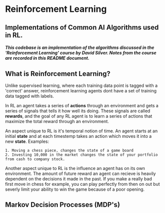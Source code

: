 # Reinforcement Learning 
## Implementations of Common AI Algorithms used in RL. 
##### This codebase is an implementation of the algorithms discussed in the 'Reinforcement Learning' course by David Silver. Notes from the course are recorded in this README document.

## What is Reinforcement Learning?
Unlike supervised learning, where each training data point is tagged with a 'correct' answer, reinforcement learning agents dont have a set of training data tagged with labels.

In RL an agent takes a series of **actions** through an environment and gets a series of signals that tells it how well its doing. These signals are called **rewards**, and the goal of any RL agent is to learn a series of actions that maximize the total reward through an environment.

An aspect unique to RL is it's temporal notion of time. An agent starts at an initial **state** and at each timestemp takes an action which moves it into a new **state**. Examples:

    1. Moving a chess piece, changes the state of a game board
    2. Investing 10,000 in the market changes the state of your portfolio from cash to company stock.

Another aspect unique to RL is the influence an agent has on its own environment. The amount of future reward an agent can recieve is heavily dependent on the decisions it made in the past. If you make a really bad first move in chess for example, you can play perfectly from then on out but severly limit your ability to win the game because of a poor opening.  

## Markov Decision Processes (MDP's)
